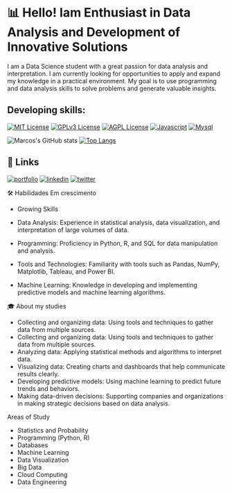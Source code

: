
# 📊 Hello! Iam Enthusiast in Data Analysis and Development of Innovative Solutions

I am a Data Science student with a great passion for data analysis and interpretation. I am currently looking for opportunities to apply and expand my knowledge in a practical environment. My goal is to use programming and data analysis skills to solve problems and generate valuable insights.




## Developing skills:


[![MIT License](https://img.shields.io/badge/HTML-239120?style=for-the-badge&logo=html5&logoColor=white)]()
[![GPLv3 License](https://img.shields.io/badge/Python-3776AB?style=for-the-badge&logo=python&logoColor=white)]()
[![AGPL License](	https://img.shields.io/badge/CSS-239120?&style=for-the-badge&logo=css3&logoColor=white)]()
[![Javascript](https://img.shields.io/badge/JavaScript-F7DF1E?style=for-the-badge&logo=javascript&logoColor=black)]()
[![Mysql](	https://img.shields.io/badge/MySQL-00000F?style=for-the-badge&logo=mysql&logoColor=white)]()

![Marcos's GitHub stats](https://github-readme-stats.vercel.app/api?username=Marcosestudy&show_icons=true&theme=onedark)
[![Top Langs](https://github-readme-stats.vercel.app/api/top-langs/?username=Marcosestudy)](https://github.com/anuraghazra/github-readme-stats)










## 🔗 Links
[![portfolio](https://img.shields.io/badge/my_portfolio-000?style=for-the-badge&logo=ko-fi&logoColor=white)](https://sites.google.com/view/marcosrsoliveira/p%C3%A1gina-inicial)
[![linkedin](https://img.shields.io/badge/linkedin-0A66C2?style=for-the-badge&logo=linkedin&logoColor=white)](https://www.linkedin.com/feed/)
[![twitter](https://img.shields.io/badge/twitter-1DA1F2?style=for-the-badge&logo=twitter&logoColor=white)](https://x.com/oberto_marcos)



🛠️ Habilidades Em crescimento

- Growing Skills

- Data Analysis: Experience in statistical analysis, data visualization, and interpretation of large volumes of data.

- Programming: Proficiency in Python, R, and SQL for data manipulation and analysis.

- Tools and Technologies: Familiarity with tools such as Pandas, NumPy, Matplotlib, Tableau, and Power BI.

- Machine Learning: Knowledge in developing and implementing predictive models and machine learning algorithms.

🎓 About my studies

- Collecting and organizing data: Using tools and techniques to gather data from multiple sources.
- Collecting and organizing data: Using tools and techniques to gather data from multiple sources.
- Analyzing data: Applying statistical methods and algorithms to interpret data.
- Visualizing data: Creating charts and dashboards that help communicate results clearly.
- Developing predictive models: Using machine learning to predict future trends and behaviors.
- Making data-driven decisions: Supporting companies and organizations in making strategic decisions based on data analysis.

Areas of Study

- Statistics and Probability
- Programming (Python, R)
- Databases
- Machine Learning
- Data Visualization
- Big Data
- Cloud Computing
- Data Engineering
